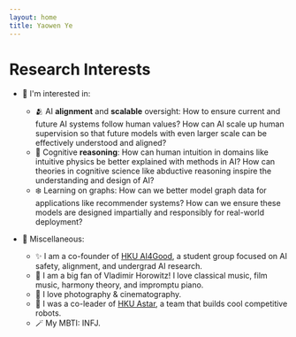 ```yaml
---
layout: home
title: Yaowen Ye
---
```


# Research Interests

- 🎈 I'm interested in:
    - 🫂 AI **alignment** and **scalable** oversight: How to ensure current and future AI systems follow human values? How can AI scale up human supervision so that future models with even larger scale can be effectively understood and aligned? 
    - 🧠 Cognitive **reasoning**: How can human intuition in domains like intuitive physics be better explained with methods in AI? How can theories in cognitive science like abductive reasoning inspire the understanding and design of AI?
    - ❄️  Learning on graphs: How can we better model graph data for applications like recommender systems? How can we ensure these models are designed impartially and responsibly for real-world deployment?

- 🧺 Miscellaneous:
    - ✨ I am a co-founder of [HKU AI4Good](https://ai4good-hku.github.io), a student group focused on AI safety, alignment, and undergrad AI research.
    - 🎹 I am a big fan of Vladimir Horowitz! I love classical music, film music, harmony theory, and impromptu piano.
    - 📸 I love photography & cinematography.
    - 🤖️ I was a co-leader of [HKU Astar](https://innowings.engg.hku.hk/astar/), a team that builds cool competitive robots.
    - 🪄 My MBTI: INFJ.
